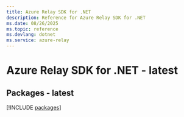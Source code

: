 ```yaml
---
title: Azure Relay SDK for .NET
description: Reference for Azure Relay SDK for .NET
ms.date: 08/26/2025
ms.topic: reference
ms.devlang: dotnet
ms.service: azure-relay
---
```

# Azure Relay SDK for .NET - latest
## Packages - latest
[!INCLUDE [packages](relay-index.md)]